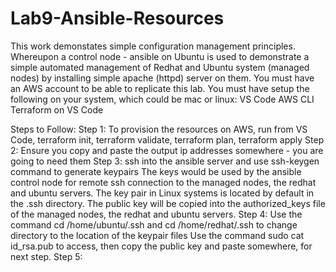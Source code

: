 # Lab9-Ansible-Resources
This work demonstates simple configuration management principles. 
Whereupon a control node - ansible on Ubuntu is used to demonstrate a simple automated management of 
Redhat and Ubuntu system (managed nodes) by installing simple apache (httpd) server on them.
You must have an AWS account to be able to replicate this lab.
You must have setup the following on your system, which could be mac or linux:
VS Code
AWS CLI
Terraform on VS Code

Steps to Follow:
Step 1:
To provision the resources on AWS, run from VS Code, 
terraform init, terraform validate, terraform plan, terraform apply
Step 2: 
Ensure you copy and paste the output ip addresses somewhere - you are going to need them
Step 3:
ssh into the ansible server and use ssh-keygen command to generate keypairs
The keys would be used by the ansible control node for remote ssh connection to the managed nodes, 
the redhat and ubuntu servers. The key pair in Linux systems is located by default in the .ssh directory. 
The public key will be copied into the authorized_keys file of the managed nodes, the redhat and ubuntu servers.
Step 4:
Use the command cd /home/ubuntu/.ssh and cd /home/redhat/.ssh to change directory to the location of the keypair files
Use the command sudo cat id_rsa.pub to access, then copy the public key and paste somewhere, for next step.
Step 5:


